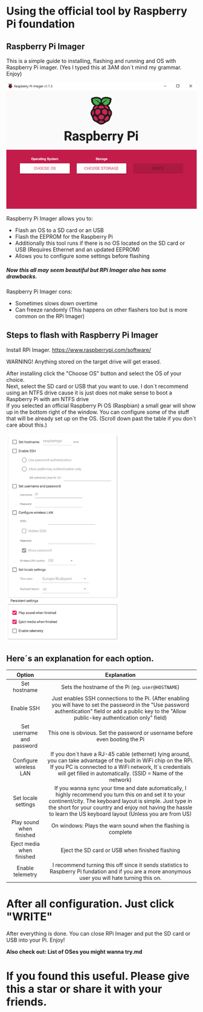 # Using the official tool by Raspberry Pi foundation
## Raspberry Pi Imager
This is a simple guide to installing, flashing and running and OS with Raspberry Pi imager. (Yes I typed this at 3AM don´t mind my grammar. Enjoy)
</br>

![Raspberry Pi imager in it´s glory](imgs/rpiimager.png)

Raspberry Pi Imager allows you to:
* Flash an OS to a SD card or an USB
* Flash the EEPROM for the Raspberry Pi
* Additionally this tool runs if there is no OS located on the SD card or USB (Requires Ethernet and an updated EEPROM)
* Allows you to configure some settings before flashing
##### Now this all may seem beautiful but RPi Imager also has some drawbacks.

Raspberry Pi Imager cons:
* Sometimes slows down overtime
* Can freeze randomly
(This happens on other flashers too but is more common on the RPi Imager)

## Steps to flash with Raspberry Pi Imager
Install RPi Imager. 
https://www.raspberrypi.com/software/ 

WARNING! Anything stored on the target drive will get erased. <br />

After installing click the "Choose OS" button and select the OS of your choice. <br />
Next, select the SD card or USB that you want to use. I don´t recommend using an NTFS drive cause it is just does not make sense to boot a Raspberry Pi with am NTFS drive <br />
If you selected an official Raspberry Pi OS (Raspbian) a small gear will show up in the bottom right of the window. You can configure some of the stuff that will be already set up on the OS. (Scroll down past the table if you don´t care about this.)

<img src="imgs/rpiconfig.png" alt="RPi config" width="300"/> <br />


## Here´s an explanation for each option.
| Option  |  Explanation  |
|     :---:      |     :---:      |
| Set hostname | Sets the hostname of the Pi (eg. `user@HOSTNAME`) |
| Enable SSH  | Just enables SSH connections to the Pi. (After enabling you will have to set the password in the "Use password authentication" field or add a public key to the "Allow public-key authentication only" field)  |
| Set username and password  | This one is obvious. Set the password or username before even booting the Pi  |
| Configure wireless LAN  | If you don´t have a RJ-45 cable (ethernet) lying around, you can take advantage of the built in WiFi chip on the RPi. If you PC is connected to a WiFi network, It´s credentials will get filled in automatically. (SSID = Name of the network) |
| Set locale settings  | If you wanna sync your time and date automatically, I highly recommend you turn this on and set it to your continent/city. The keyboard layout is simple. Just type in the short for your country and enjoy not having the hassle to learn the US keyboard layout (Unless you are from US)  |
| Play sound when finished  | On windows: Plays the warn sound when the flashing is complete  |
| Eject media when finished  | Eject the SD card or USB when finished flashing  |
| Enable telemetry  | I recommend turning this off since it sends statistics to Raspberry Pi fundation and if you are a more anonymous user you will hate turning this on.  |

# After all configuration. Just click "WRITE"
After everything is done. You can close RPi Imager and put the SD card or USB into your Pi. Enjoy!

**Also check out: List of OSes you might wanna try.md**
# If you found this useful. Please give this a star or share it with your friends.